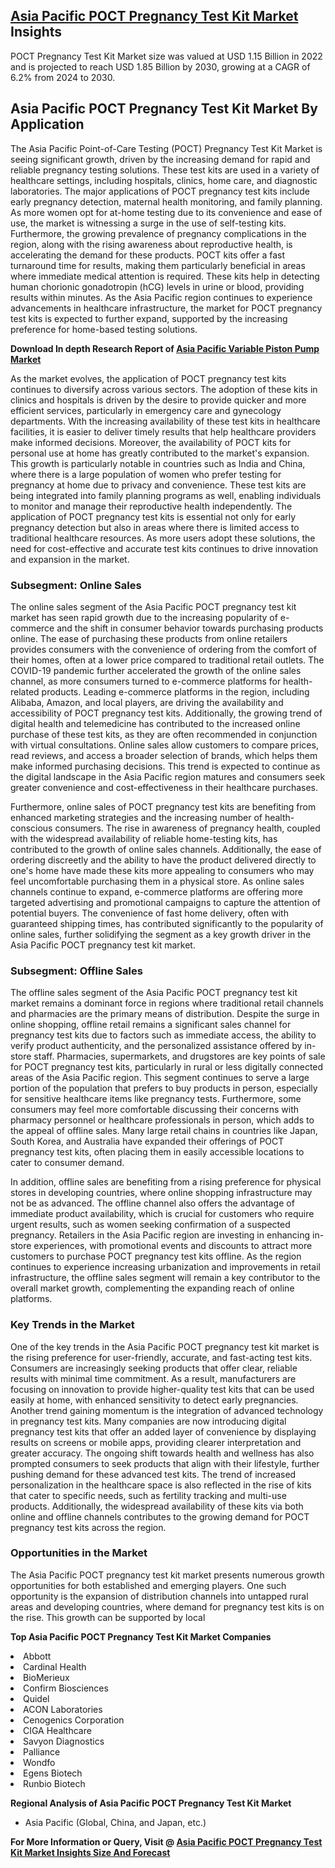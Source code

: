 <h2><a href="https://www.verifiedmarketreports.com/download-sample/?rid=358556&amp;utm_source=Github-Feb&amp;utm_medium=219" target="_blank">Asia Pacific POCT Pregnancy Test Kit Market</a> Insights</h2><p>POCT Pregnancy Test Kit Market size was valued at USD 1.15 Billion in 2022 and is projected to reach USD 1.85 Billion by 2030, growing at a CAGR of 6.2% from 2024 to 2030.</p><p><h2>Asia Pacific POCT Pregnancy Test Kit Market By Application</h2> <p>The Asia Pacific Point-of-Care Testing (POCT) Pregnancy Test Kit Market is seeing significant growth, driven by the increasing demand for rapid and reliable pregnancy testing solutions. These test kits are used in a variety of healthcare settings, including hospitals, clinics, home care, and diagnostic laboratories. The major applications of POCT pregnancy test kits include early pregnancy detection, maternal health monitoring, and family planning. As more women opt for at-home testing due to its convenience and ease of use, the market is witnessing a surge in the use of self-testing kits. Furthermore, the growing prevalence of pregnancy complications in the region, along with the rising awareness about reproductive health, is accelerating the demand for these products. POCT kits offer a fast turnaround time for results, making them particularly beneficial in areas where immediate medical attention is required. These kits help in detecting human chorionic gonadotropin (hCG) levels in urine or blood, providing results within minutes. As the Asia Pacific region continues to experience advancements in healthcare infrastructure, the market for POCT pregnancy test kits is expected to further expand, supported by the increasing preference for home-based testing solutions. <p><strong>Download In depth Research Report of <a href="https://www.verifiedmarketreports.com/download-sample/?rid=236118&amp;utm_source=Pulse-Dec&amp;utm_medium=219" target="_blank">Asia Pacific Variable Piston Pump Market</a></strong></p></p> <p>As the market evolves, the application of POCT pregnancy test kits continues to diversify across various sectors. The adoption of these kits in clinics and hospitals is driven by the desire to provide quicker and more efficient services, particularly in emergency care and gynecology departments. With the increasing availability of these test kits in healthcare facilities, it is easier to deliver timely results that help healthcare providers make informed decisions. Moreover, the availability of POCT kits for personal use at home has greatly contributed to the market's expansion. This growth is particularly notable in countries such as India and China, where there is a large population of women who prefer testing for pregnancy at home due to privacy and convenience. These test kits are being integrated into family planning programs as well, enabling individuals to monitor and manage their reproductive health independently. The application of POCT pregnancy test kits is essential not only for early pregnancy detection but also in areas where there is limited access to traditional healthcare resources. As more users adopt these solutions, the need for cost-effective and accurate test kits continues to drive innovation and expansion in the market.</p> <h3>Subsegment: Online Sales</h3> <p>The online sales segment of the Asia Pacific POCT pregnancy test kit market has seen rapid growth due to the increasing popularity of e-commerce and the shift in consumer behavior towards purchasing products online. The ease of purchasing these products from online retailers provides consumers with the convenience of ordering from the comfort of their homes, often at a lower price compared to traditional retail outlets. The COVID-19 pandemic further accelerated the growth of the online sales channel, as more consumers turned to e-commerce platforms for health-related products. Leading e-commerce platforms in the region, including Alibaba, Amazon, and local players, are driving the availability and accessibility of POCT pregnancy test kits. Additionally, the growing trend of digital health and telemedicine has contributed to the increased online purchase of these test kits, as they are often recommended in conjunction with virtual consultations. Online sales allow customers to compare prices, read reviews, and access a broader selection of brands, which helps them make informed purchasing decisions. This trend is expected to continue as the digital landscape in the Asia Pacific region matures and consumers seek greater convenience and cost-effectiveness in their healthcare purchases.</p> <p>Furthermore, online sales of POCT pregnancy test kits are benefiting from enhanced marketing strategies and the increasing number of health-conscious consumers. The rise in awareness of pregnancy health, coupled with the widespread availability of reliable home-testing kits, has contributed to the growth of online sales channels. Additionally, the ease of ordering discreetly and the ability to have the product delivered directly to one's home have made these kits more appealing to consumers who may feel uncomfortable purchasing them in a physical store. As online sales channels continue to expand, e-commerce platforms are offering more targeted advertising and promotional campaigns to capture the attention of potential buyers. The convenience of fast home delivery, often with guaranteed shipping times, has contributed significantly to the popularity of online sales, further solidifying the segment as a key growth driver in the Asia Pacific POCT pregnancy test kit market.</p> <h3>Subsegment: Offline Sales</h3> <p>The offline sales segment of the Asia Pacific POCT pregnancy test kit market remains a dominant force in regions where traditional retail channels and pharmacies are the primary means of distribution. Despite the surge in online shopping, offline retail remains a significant sales channel for pregnancy test kits due to factors such as immediate access, the ability to verify product authenticity, and the personalized assistance offered by in-store staff. Pharmacies, supermarkets, and drugstores are key points of sale for POCT pregnancy test kits, particularly in rural or less digitally connected areas of the Asia Pacific region. This segment continues to serve a large portion of the population that prefers to buy products in person, especially for sensitive healthcare items like pregnancy tests. Furthermore, some consumers may feel more comfortable discussing their concerns with pharmacy personnel or healthcare professionals in person, which adds to the appeal of offline sales. Many large retail chains in countries like Japan, South Korea, and Australia have expanded their offerings of POCT pregnancy test kits, often placing them in easily accessible locations to cater to consumer demand.</p> <p>In addition, offline sales are benefiting from a rising preference for physical stores in developing countries, where online shopping infrastructure may not be as advanced. The offline channel also offers the advantage of immediate product availability, which is crucial for customers who require urgent results, such as women seeking confirmation of a suspected pregnancy. Retailers in the Asia Pacific region are investing in enhancing in-store experiences, with promotional events and discounts to attract more customers to purchase POCT pregnancy test kits offline. As the region continues to experience increasing urbanization and improvements in retail infrastructure, the offline sales segment will remain a key contributor to the overall market growth, complementing the expanding reach of online platforms.</p> <h3>Key Trends in the Market</h3> <p>One of the key trends in the Asia Pacific POCT pregnancy test kit market is the rising preference for user-friendly, accurate, and fast-acting test kits. Consumers are increasingly seeking products that offer clear, reliable results with minimal time commitment. As a result, manufacturers are focusing on innovation to provide higher-quality test kits that can be used easily at home, with enhanced sensitivity to detect early pregnancies. Another trend gaining momentum is the integration of advanced technology in pregnancy test kits. Many companies are now introducing digital pregnancy test kits that offer an added layer of convenience by displaying results on screens or mobile apps, providing clearer interpretation and greater accuracy. The ongoing shift towards health and wellness has also prompted consumers to seek products that align with their lifestyle, further pushing demand for these advanced test kits. The trend of increased personalization in the healthcare space is also reflected in the rise of kits that cater to specific needs, such as fertility tracking and multi-use products. Additionally, the widespread availability of these kits via both online and offline channels contributes to the growing demand for POCT pregnancy test kits across the region.</p> <h3>Opportunities in the Market</h3> <p>The Asia Pacific POCT pregnancy test kit market presents numerous growth opportunities for both established and emerging players. One such opportunity is the expansion of distribution channels into untapped rural areas and developing countries, where demand for pregnancy test kits is on the rise. This growth can be supported by local</p><p><strong>Top Asia Pacific POCT Pregnancy Test Kit Market Companies</strong></p><div data-test-id=""><p><li>Abbott</li><li> Cardinal Health</li><li> BioMerieux</li><li> Confirm Biosciences</li><li> Quidel</li><li> ACON Laboratories</li><li> Cenogenics Corporation</li><li> CIGA Healthcare</li><li> Savyon Diagnostics</li><li> Palliance</li><li> Wondfo</li><li> Egens Biotech</li><li> Runbio Biotech</li></p><div><strong>Regional Analysis of&nbsp;Asia Pacific POCT Pregnancy Test Kit Market</strong></div><ul><li dir="ltr"><p dir="ltr">Asia Pacific (Global, China, and Japan, etc.)</p></li></ul><p><strong>For More Information or Query, Visit @&nbsp;</strong><strong><a href="https://www.verifiedmarketreports.com/product/poct-pregnancy-test-kit-market/?utm_source=Github-Feb&amp;utm_medium=219" target="_blank">Asia Pacific POCT Pregnancy Test Kit Market Insights Size And Forecast</a></strong></p></div><h2>&nbsp;</h2><div data-test-id="">&nbsp;</div>
